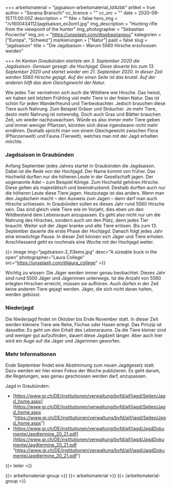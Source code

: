 +++
arbeitsmaterial = "jagsaison-arbeitsmaterial_td4zbb"
artikel = true
author = "Seraina Branschi"
cc_licence = ""
cc_src = ""
date = 2020-09-15T11:00:00Z
description = ""
fdw = false
hero_img = "/v1600434112/jagdsaison_ex3om1.jpg"
img_description = "Hunting rifle from the viewpoint of the hunter"
img_photographer = "Sebastian Pociecha"
img_src = "https://unsplash.com/@sebastianpoc"
kategorien = ["Europa", "Schweiz"]
markierungen = ["Natur"]
paid = false
slug = "jagdsaison"
title = "Die Jagdsaison – Warum 5560 Hirsche erschossen werden"

+++
_Im Kanton Graubünden startete am 3. September 2020 die Jagdsaison. Genauer gesagt: die Hochjagd. Diese dauerte bis zum 13. September 2020 und startet wieder am 21. September 2020. In dieser Zeit werden 5560 Hirsche gejagt. Auf der einen Seite ist das brutal. Auf der anderen hilft das dem Gleichgewicht der Natur._

Wie jedes Tier vermehren sich auch die Wildtiere wie Hirsche. Das heisst, wir haben seit letztem Frühling viel mehr Tiere in der freien Natur. Das ist schön für jeden Wanderfreund und Tierbeobachter. Jedoch brauchen diese Tiere auch Nahrung. Zum Beispiel Gräser und Sträucher. Je mehr Tiere, desto mehr Nahrung ist notwendig. Doch auch Gras und Blätter brauchen Zeit, um wieder nachzuwachsen. Würde es also immer mehr Tiere geben und immer weniger Pflanzen, könnten sich diese irgendwann nicht mehr ernähren. Deshalb spricht man von einem Gleichgewicht zwischen Flora (Pflanzenwelt) und Fauna (Tierwelt), welches man mit der Jagd erhalten möchte.

### Jagdsaison in Graubünden

Anfang September jedes Jahres startet in Graubünden die Jagdsaison. Dabei ist die Rede von der Hochjagd. Der Name kommt von früher. Das Hochwild durften nur die höheren Leute in der Gesellschaft jagen. Der sogenannte Adel – zum Beispiel Könige. Zum Hochwild gehören Hirsche. Diese gelten als majestätisch und beeindruckend. Deshalb durften auch nur die höheren Leute diese Tiere jagen. Heutzutage ist das anders. Wenn man den Jagdschein macht – den Ausweis zum Jagen – dann darf man auch Hirsche schiessen. In Graubünden sollen es dieses Jahr rund 5560 Hirsche sein. Das sind gleich viele Tiere wie im Vorjahr, dies eben um den Wildbestand dem Lebensraum anzupassen. Es geht also nicht nur um die Nahrung des Hirsches, sondern auch um den Platz, denn jedes Tier braucht. Weiter soll der Jäger kranke und alte Tiere erlösen. Bis zum 13. September dauerte die erste Phase der Hochjagd. Danach folgt jedes Jahr eine einwöchige Pause. In dieser Zeit können sich Jäger und Tiere erholen. Anschliessend geht es nochmals eine Woche mit der Hochjagd weiter.

{{< image img="jagdsaison-2_fl3ems.jpg" desc="A sizeable buck in the open" photographer="Laura College" src="https://unsplash.com/@laura_college" >}}

Wichtig zu wissen: Die Jäger werden immer genau beobachtet. Dieses Jahr sind rund 5500 Jäger und Jägerinnen unterwegs. Ist die Anzahl von 5560 erlegten Hirschen erreicht, müssen sie aufhören. Auch dürfen in der Zeit keine anderen Tiere gejagt werden. Jäger, die sich nicht daran halten, werden gebüsst.

### Niederjagd

Die Niederjagd findet im Oktober bis Ende November statt. In dieser Zeit werden kleinere Tiere wie Rehe, Füchse oder Hasen erlegt. Das Prinzip ist dasselbe: Es geht um den Erhalt des Lebensraums. Da die Tiere kleiner sind und weniger gut aufzufinden, dauert diese Jagdzeit länger. Aber auch hier wird ein Auge auf die Jäger und Jägerinnen geworfen.

### Mehr Informationen

Ende September findet eine Abstimmung zum neuen Jagdgesetz statt. Dazu werden wir hier einen Fokus der Woche publizieren. Es geht darum, die Regelungen, was genau geschossen werden darf, anzupassen.

Jagd in Graubünden:

* [https://www.gr.ch/DE/institutionen/verwaltung/bvfd/ajf/jagd/Seiten/Jagd_home.aspx](https://www.gr.ch/DE/institutionen/verwaltung/bvfd/ajf/jagd/Seiten/Jagd_home.aspx "https://www.gr.ch/DE/institutionen/verwaltung/bvfd/ajf/jagd/Seiten/Jagd_home.aspx")
* [https://www.gr.ch/DE/institutionen/verwaltung/bvfd/ajf/jagd/JagdDokumente/Jagdtermine_20_21.pdf](https://www.gr.ch/DE/institutionen/verwaltung/bvfd/ajf/jagd/JagdDokumente/Jagdtermine_20_21.pdf "https://www.gr.ch/DE/institutionen/verwaltung/bvfd/ajf/jagd/JagdDokumente/Jagdtermine_20_21.pdf")

{{< teiler >}}

{{< arbeitsmaterial-group >}}
{{< arbeitsmaterial >}}
{{< /arbeitsmaterial-group >}}
